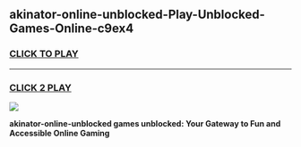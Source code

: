 
## akinator-online-unblocked-Play-Unblocked-Games-Online-c9ex4
<h3>
<a href="https://premium76.site?title=akinator-online-unblocked&ref=25A">CLICK TO PLAY</a></h3>
<hr>

<h3>
<a href="https://premium76.site?title=akinator-online-unblocked&ref=25A">CLICK 2 PLAY</a>
  
</h3>

<a href="https://premium76.site?title=akinator-online-unblocked&ref=25A"><img src="https://clearcache.store/games.png"></a>


**akinator-online-unblocked games unblocked: Your Gateway to Fun and Accessible Online Gaming**
